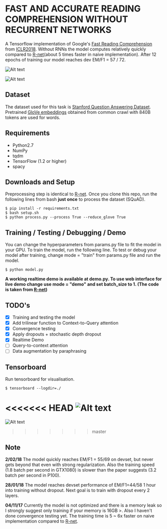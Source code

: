 # FAST AND ACCURATE READING COMPREHENSION WITHOUT RECURRENT NETWORKS
A Tensorflow implementation of Google's [Fast Reading Comprehension](https://openreview.net/pdf?id=B14TlG-RW) from [ICLR2018](https://openreview.net/forum?id=B14TlG-RW).
Without RNNs the model computes relatively quickly compared to [R-net](https://github.com/minsangkim142/R-net)(about 5 times faster in naive implementation).
After 12 epochs of training our model reaches dev EM/F1 = 57 / 72.

![Alt text](/../master/screenshots/figure.png?raw=true "Network Outline")

![Alt text](/../dev/screenshots/figure.png?raw=true "Network Outline")

## Dataset
The dataset used for this task is [Stanford Question Answering Dataset](https://rajpurkar.github.io/SQuAD-explorer/).
Pretrained [GloVe embeddings](https://nlp.stanford.edu/projects/glove/) obtained from common crawl with 840B tokens are used for words.

## Requirements
  * Python2.7
  * NumPy
  * tqdm
  * TensorFlow (1.2 or higher)
  * spacy

## Downloads and Setup
Preprocessing step is identical to [R-net](https://github.com/minsangkim142/R-net).
Once you clone this repo, run the following lines from bash **just once** to process the dataset (SQuAD).
```shell
$ pip install -r requirements.txt
$ bash setup.sh
$ python process.py --process True --reduce_glove True
```

## Training / Testing / Debugging / Demo
You can change the hyperparameters from params.py file to fit the model in your GPU. To train the model, run the following line.
To test or debug your model after training, change mode = "train" from params.py file and run the model.
```shell
$ python model.py
```

**A working realtime demo is available at demo.py. To use web interface for live demo change use mode = "demo" and set batch_size to 1. (The code is taken from [R-net](https://github.com/minsangkim142/R-net))**

## TODO's
- [x] Training and testing the model
- [x] Add trilinear function to Context-to-Query attention
- [x] Convergence testing
- [x] Apply dropouts + stochastic depth dropout
- [x] Realtime Demo
- [ ] Query-to-context attention
- [ ] Data augmentation by paraphrasing

## Tensorboard
Run tensorboard for visualisation.
```shell
$ tensorboard --logdir=./
```

<<<<<<< HEAD
![Alt text](/../dev/screenshots/tensorboard.png?raw=true "Training Curve")
=======
![Alt text](/../master/screenshots/tensorboard.png?raw=true "Training Curve")
>>>>>>> master

## Note
**2/02/18**
The model quickly reaches EM/F1 = 55/69 on devset, but never gets beyond that even with strong regularization. Also the training speed (1.8 batch per second in GTX1080) is slower than the paper suggests (3.2 batch per second in P100).

**28/01/18**
The model reaches devset performance of EM/F1=44/58 1 hour into training without dropout. Next goal is to train with dropout every 2 layers.

**04/11/17**
Currently the model is not optimized and there is a memory leak so I strongly suggest only training if your memory is 16GB >. Also I haven't done convergence testing yet. The training time is 5 ~ 6x faster on naive implementation compared to [R-net](https://github.com/minsangkim142/R-net).
